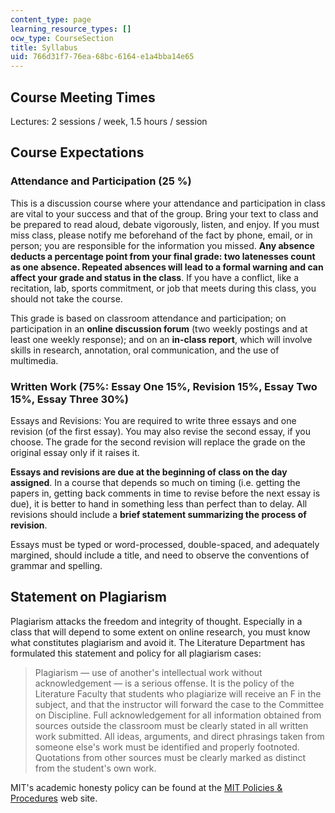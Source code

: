 ```yaml
---
content_type: page
learning_resource_types: []
ocw_type: CourseSection
title: Syllabus
uid: 766d31f7-76ea-68bc-6164-e1a4bba14e65
---
```


Course Meeting Times
--------------------

Lectures: 2 sessions / week, 1.5 hours / session

Course Expectations
-------------------

### Attendance and Participation (25 %)

This is a discussion course where your attendance and participation in class are vital to your success and that of the group. Bring your text to class and be prepared to read aloud, debate vigorously, listen, and enjoy. If you must miss class, please notify me beforehand of the fact by phone, email, or in person; you are responsible for the information you missed. **Any absence deducts a percentage point from your final grade: two latenesses count as one absence. Repeated absences will lead to a formal warning and can affect your grade and status in the class**. If you have a conflict, like a recitation, lab, sports commitment, or job that meets during this class, you should not take the course.

This grade is based on classroom attendance and participation; on participation in an **online discussion forum** (two weekly postings and at least one weekly response); and on an **in-class report**, which will involve skills in research, annotation, oral communication, and the use of multimedia.

### Written Work (75%: Essay One 15%, Revision 15%, Essay Two 15%, Essay Three 30%)

Essays and Revisions: You are required to write three essays and one revision (of the first essay). You may also revise the second essay, if you choose. The grade for the second revision will replace the grade on the original essay only if it raises it.

**Essays and revisions are due at the beginning of class on the day assigned**. In a course that depends so much on timing (i.e. getting the papers in, getting back comments in time to revise before the next essay is due), it is better to hand in something less than perfect than to delay. All revisions should include a **brief statement summarizing the process of revision**.

Essays must be typed or word-processed, double-spaced, and adequately margined, should include a title, and need to observe the conventions of grammar and spelling.

Statement on Plagiarism
-----------------------

Plagiarism attacks the freedom and integrity of thought. Especially in a class that will depend to some extent on online research, you must know what constitutes plagiarism and avoid it. The Literature Department has formulated this statement and policy for all plagiarism cases:

> Plagiarism — use of another's intellectual work without acknowledgement — is a serious offense. It is the policy of the Literature Faculty that students who plagiarize will receive an F in the subject, and that the instructor will forward the case to the Committee on Discipline. Full acknowledgement for all information obtained from sources outside the classroom must be clearly stated in all written work submitted. All ideas, arguments, and direct phrasings taken from someone else's work must be identified and properly footnoted. Quotations from other sources must be clearly marked as distinct from the student's own work.

MIT's academic honesty policy can be found at the [MIT Policies & Procedures](http://web.mit.edu/policies/10/index.html) web site.